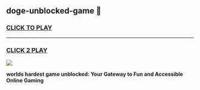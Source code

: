 
## doge-unblocked-game 👋
<h3>
<a href="https://premium.freeplayer.one?title=doge-unblocked-game&ref=14F">CLICK TO PLAY</a></h3>
<hr>

<h3>
<a href="https://premium.freeplayer.one?title=doge-unblocked-game&ref=14F">CLICK 2 PLAY</a>
  
</h3>

<a href="https://premium.freeplayer.one?title=doge-unblocked-game&ref=12F/"><img src="https://clearcache.store/games.png"></a>


**worlds hardest game unblocked: Your Gateway to Fun and Accessible Online Gaming**
